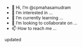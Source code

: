 - 👋 Hi, I’m @cpmahasamudram
- 👀 I’m interested in ...
- 🌱 I’m currently learning ...
- 💞️ I’m looking to collaborate on ...
- 📫 How to reach me ...

<!---
cpmahasamudram/cpmahasamudram is a ✨ special ✨ repository because its `README.md` (this file) appears on your GitHub profile.
You can click the Preview link to take a look at your changes.
--->

updated
